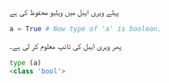 پہلے ویری ایبل میں ویلیو محفوظ کی ہے 
```python
a = True # Now type of 'a' is boolean.
```
پھر ویری ایبل کی ٹائپ معلوم کر لی ہے۔
```python
type (a)
<class 'bool'>
```
